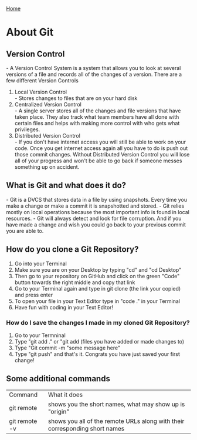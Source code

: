 [Home](README.md)

<!DOCTYPE html>
<html lang="en">
<head>
    <meta charset="UTF-8">
    <meta name="viewport" content="width=device-width, initial-scale=1.0">
</head>
<body>
<h1>About Git</h1>

<h2>Version Control</h2>
- A Version Control System is a system that allows you to look at several versions of a file and records all of the changes of a version. There are a few different Version Controls
<ol type="1">
    <li>Local Version Control</li>
    - Stores changes to files that are on your hard disk
    <li>Centralized Version Control</li>
    - A single server stores all of the changes and file versions that have taken place. They also track what team members have all done with certain files and helps with making more control with who gets what privileges.
    <li>Distributed Version Control</li>
    - If you don't have internet access you will still be able to work on your code. Once you get internet access again all you have to do is push out those commit changes. Without Distributed Version Control you will lose all of your progress and won't be able to go back if someone messes something up on accident. 
</ol>

<h2>What is Git and what does it do?</h2>
- Git is a DVCS that stores data in a file by using snapshots. Every time you make a change or make a commit it is snapshotted and stored.  
- Git relies mostly on local operations because the most important info is found in local resources. 
- Git will always detect and look for file corruption. And if you have made a change and wish you could go back to your previous commit you are able to.

<h2>How do you clone a Git Repository?</h2>
<ol type="1">
    <li>Go into your Terminal</li>
    <li>Make sure you are on your Desktop by typing "cd" and "cd Desktop"</li>
    <li>Then go to your repository on GitHub and click on the green "Code" button towards the right middle and copy that link</li>
    <li>Go to your Terminal again and type in git clone (the link your copied) and press enter</li>
    <li>To open your file in your Text Editor type in "code ." in your Terminal</li>
    <li>Have fun with coding in your Text Editor!</li>
</ol>
<h3>How do I save the changes I made in my cloned Git Repository?</h3>
<ol type="1">
    <li>Go to your Termninal</li>
    <li>Type "git add ." or "git add (files you have added or made changes to)</li>
    <li>Type "Git commit -m "some message here"</li>
    <li>Type "git push" and that's it. Congrats you have just saved your first change!</li>
</ol>

<h2>Some additional commands</h1>
<table style="width:100%">
<tr>
    <td>Command</td>
    <td>What it does</td>
</tr>
<tr>
    <td>git remote</td>
    <td>shows you the short names, what may show up is "origin"</td>
</tr>
<tr>
    <td>git remote -v</td>
    <td>shows you all of the remote URLs along with their corresponding short names</td>
</tr>






</body>
</html>